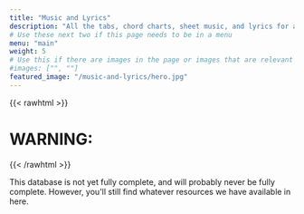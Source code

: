 ```yaml
---
title: "Music and Lyrics"
description: "All the tabs, chord charts, sheet music, and lyrics for all our songs!"
# Use these next two if this page needs to be in a menu
menu: "main"
weight: 5
# Use this if there are images in the page or images that are relevant to the page
#images: ["", ""]
featured_image: "/music-and-lyrics/hero.jpg"
---
```


{{< rawhtml >}}
<h1 class="gold">WARNING:</h1>
{{< /rawhtml >}}

This database is not yet fully complete, and will probably never be fully complete. However, you'll still find whatever resources we have available in here.
